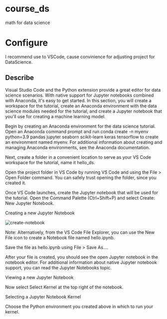 # course_ds
math for data science

# Configure
I recommend use to VSCode, cause convinience for adjusting project for DataScience. 

## Describe



Visual Studio Code and the Python extension provide a great editor for data science scenarios. With native support for Jupyter notebooks combined with Anaconda, it's easy to get started. In this section, you will create a workspace for the tutorial, create an Anaconda environment with the data science modules needed for the tutorial, and create a Jupyter notebook that you'll use for creating a machine learning model.

Begin by creating an Anaconda environment for the data science tutorial. Open an Anaconda command prompt and run conda create -n myenv python=3.9 pandas jupyter seaborn scikit-learn keras tensorflow to create an environment named myenv. For additional information about creating and managing Anaconda environments, see the Anaconda documentation.

Next, create a folder in a convenient location to serve as your VS Code workspace for the tutorial, name it hello_ds.

Open the project folder in VS Code by running VS Code and using the File > Open Folder command. You can safely trust opening the folder, since you created it.

Once VS Code launches, create the Jupyter notebook that will be used for the tutorial. Open the Command Palette (Ctrl+Shift+P) and select Create: New Jupyter Notebook.

Creating a new Jupyter Notebook

![create-notebook](https://user-images.githubusercontent.com/34602478/213167614-36833ead-e99a-430e-accb-c309e88e8dad.png)

Note: Alternatively, from the VS Code File Explorer, you can use the New File icon to create a Notebook file named hello.ipynb.

Save the file as hello.ipynb using File > Save As....

After your file is created, you should see the open Jupyter notebook in the notebook editor. For additional information about native Jupyter notebook support, you can read the Jupyter Notebooks topic.

Viewing a new Jupyter Notebook

Now select Select Kernel at the top right of the notebook.

Selecting a Jupyter Notebook Kernel

Choose the Python environment you created above in which to run your kernel.
